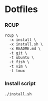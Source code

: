 Dotfiles
========

### RCUP
```
rcup \ 
  -x install \ 
  -x install.sh \
  -x README.md \
  -t git \ 
  -t ubuntu \
  -t fish \
  -t vim \
  -t tmux
```

### Install script
```
./install.sh
```

